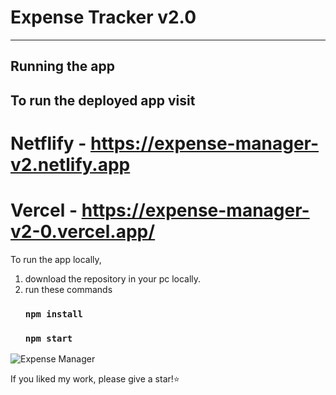 # Expense Tracker v2.0
---
## Running the app

## To run the deployed app visit
# Netflify - https://expense-manager-v2.netlify.app
# Vercel -  https://expense-manager-v2-0.vercel.app/

To run the app locally, 

1.  download the repository in your pc locally.
2.  run these commands
    ### `npm install`
    ### `npm start`

![Expense Manager](https://user-images.githubusercontent.com/40117155/224504047-acc08604-a10c-4c4f-aaba-52b3a02feb84.png)
    
If you liked my work, please give a star!⭐️
